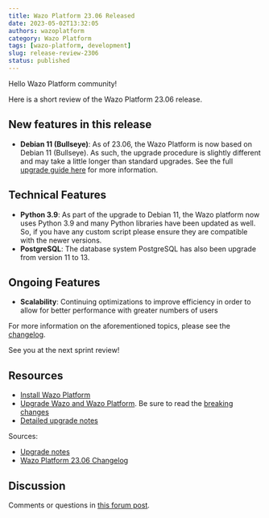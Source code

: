 ```yaml
---
title: Wazo Platform 23.06 Released
date: 2023-05-02T13:32:05
authors: wazoplatform
category: Wazo Platform
tags: [wazo-platform, development]
slug: release-review-2306
status: published
---
```


Hello Wazo Platform community!

Here is a short review of the Wazo Platform 23.06 release.

## New features in this release

- **Debian 11 (Bullseye)**: As of 23.06, the Wazo Platform is now based on Debian 11 (Bullseye).
  As such, the upgrade procedure is slightly different and may take a little longer than standard upgrades.
  See the full [upgrade guide here](/uc-doc/upgrade/upgrade_notes_details/23-06/bullseye) for more information.

## Technical Features

- **Python 3.9**: As part of the upgrade to Debian 11, the Wazo platform now uses Python 3.9 and many Python libraries have been updated as well.
  So, if you have any custom script please ensure they are compatible with the newer versions.
- **PostgreSQL**: The database system PostgreSQL has also been upgrade from version 11 to 13.

## Ongoing Features

- **Scalability**: Continuing optimizations to improve efficiency in order to allow for better performance with greater numbers of users

For more information on the aforementioned topics, please see the [changelog](https://wazo-dev.atlassian.net/issues/?jql=project%3DWAZO%20AND%20fixVersion%3D23.06).

See you at the next sprint review!

<!-- truncate -->

## Resources

- [Install Wazo Platform](https://wazo-platform.org/use-cases)
- [Upgrade Wazo and Wazo Platform](/uc-doc/upgrade/). Be sure to read the
  [breaking changes](/uc-doc/upgrade/upgrade_notes#23-06)
- [Detailed upgrade notes](/uc-doc/upgrade/upgrade_notes_details/23-06/bullseye)

Sources:

- [Upgrade notes](/uc-doc/upgrade/upgrade_notes#23-06)
- [Wazo Platform 23.06 Changelog](https://wazo-dev.atlassian.net/issues/?jql=project%3DWAZO%20AND%20fixVersion%3D23.06)

## Discussion

Comments or questions in
[this forum post](https://wazo-platform.discourse.group/t/blog-wazo-platform-23-06-released).
